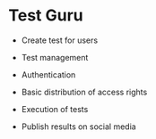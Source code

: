 # Test Guru


* Create test for users

* Test management

* Authentication

* Basic distribution of access rights

* Execution of tests

* Publish results on social media

